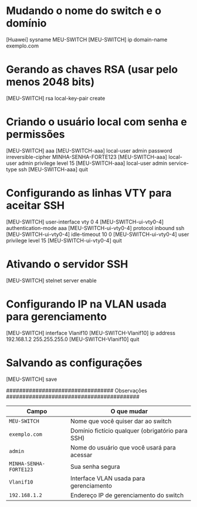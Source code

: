 # Mudando o nome do switch e o domínio
[Huawei] sysname MEU-SWITCH
[MEU-SWITCH] ip domain-name exemplo.com

# Gerando as chaves RSA (usar pelo menos 2048 bits)
[MEU-SWITCH] rsa local-key-pair create

# Criando o usuário local com senha e permissões
[MEU-SWITCH] aaa
[MEU-SWITCH-aaa] local-user admin password irreversible-cipher MINHA-SENHA-FORTE123
[MEU-SWITCH-aaa] local-user admin privilege level 15
[MEU-SWITCH-aaa] local-user admin service-type ssh
[MEU-SWITCH-aaa] quit

# Configurando as linhas VTY para aceitar SSH
[MEU-SWITCH] user-interface vty 0 4
[MEU-SWITCH-ui-vty0-4] authentication-mode aaa
[MEU-SWITCH-ui-vty0-4] protocol inbound ssh
[MEU-SWITCH-ui-vty0-4] idle-timeout 10 0
[MEU-SWITCH-ui-vty0-4] user privilege level 15
[MEU-SWITCH-ui-vty0-4] quit

# Ativando o servidor SSH
[MEU-SWITCH] stelnet server enable

# Configurando IP na VLAN usada para gerenciamento
[MEU-SWITCH] interface Vlanif10
[MEU-SWITCH-Vlanif10] ip address 192.168.1.2 255.255.255.0
[MEU-SWITCH-Vlanif10] quit

# Salvando as configurações
[MEU-SWITCH] save

################################# Observações #########################################

| Campo                  | O que mudar                                      |
| ---------------------- | ------------------------------------------------ |
| `MEU-SWITCH`           | Nome que você quiser dar ao switch               |
| `exemplo.com`          | Domínio fictício qualquer (obrigatório para SSH) |
| `admin`                | Nome do usuário que você usará para acessar      |
| `MINHA-SENHA-FORTE123` | Sua senha segura                                 |
| `Vlanif10`             | Interface VLAN usada para gerenciamento          |
| `192.168.1.2`          | Endereço IP de gerenciamento do switch           |

